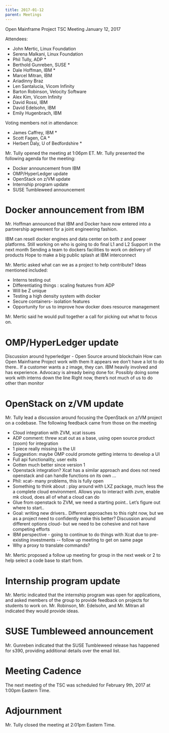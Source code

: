 ```yaml
---
title: 2017-01-12
parent: Meetings
---
```

Open Mainframe Project
TSC Meeting
January 12, 2017

Attendees:

  * John Mertic, Linux Foundation
  * Serena Malkani, Linux Foundation
  * Phil Tully, ADP *
  * Berthold Gunreben, SUSE *
  * Dale Hoffman, IBM *
  * Marcel Mitran, IBM
  * Ariadinny Braz
  * Len Santalucia, Vicom Infinity
  * Barton Robinson, Velocity Software
  * Alex Kim, Vicom Infinity
  * David Rossi, IBM
  * David Edelsohn, IBM
  * Emily Hugenbrach, IBM

Voting members not in attendance:

  * James Caffrey, IBM *
  * Scott Fagen, CA *
  * Herbert Daly, U of Bedfordshire *

Mr. Tully opened the meeting at 1:06pm ET. Mr. Tully presented the following agenda for the meeting:

  * Docker announcement from IBM
  * OMP/HyperLedger update
  * OpenStack on z/VM update
  * Internship program update
  * SUSE Tumbleweed announcement

# Docker announcement from IBM

Mr. Hoffman announced that IBM and Docker have now entered into a partnership agreement for a joint engineering fashion.

IBM can resell docker engines and data center on both z and power platforms. Still working on who is going to do final L1 and L2 Support in the next month
Sending a team to dockers facilities to work on delivery of products
Hope to make a big public splash at IBM interconnect

Mr. Mertic asked what can we as a project to help contribute? Ideas mentioned included:

  * Interns testing out
  * Differentiating things : scaling features from ADP
  * Will be  Z unique
  * Testing a high density system with docker
  * Secure containers- isolation features
  * Opportunity for us to improve how docker does resource management

Mr. Mertic said he would pull together a call for picking out what to focus on.

# OMP/HyperLedger update

Discussion around hyperledger - Open Source around blockchain
How can Open Mainframe Project work with them
It appears we don’t have a lot to do there.. If a customer wants a z image, they can. IBM heavily involved and has experience. Advocacy is already being done for.
Possibly doing some work with interns down the line
Right now, there’s not much of us to do other than monitor

# OpenStack on z/VM update

Mr. Tully lead a discussion around focusing the OpenStack on z/VM project on a codebase. The following feedback came from those on the meeting

  * Cloud integration with ZVM, xcat issues
  * ADP comment: threw xcat out as a base, using open source product  (zoom)  for integration
  * 1 piece really missing is the UI
  * Suggestion: maybe OMP could promote getting interns to develop a UI
  * Full api functionality, user exits
  * Gotten much better since version 1
  * Openstack integration? Xcat has a similar approach and does not need openstack and can handle functions on its own …
  * Phil: xcat- many problems, this is fully open
  * Something to think about : play around with LXZ package, much less the a complete cloud environment. Allows you to interact with zvm, enable mk cloud, does all of what a cloud can do
  * Glue from openstack to ZVM, we need a starting point.. Let’s figure out where to start..
  * Goal: writing new drivers.. Different approaches to this right now, but we as a project need to confidently make this better? Discussion around different options cloud- but we need to be cohesive and not have competing efforts
  * IBM perspective - going to continue to do things with Xcat due to pre- existing investments -- follow up meeting to get on same page
  * Why a proxy to translate commands?

Mr. Mertic proposed a follow up meeting for group in the next week or 2 to help select a code base to start from.

# Internship program update

Mr. Mertic indicated that the internship program was open for applications, and asked members of the group to provide feedback on projects for students to work on. Mr. Robinson, Mr. Edelsohn, and Mr. Mitran all indicated they would provide ideas.

# SUSE Tumbleweed announcement

Mr. Gunreben indicated that the SUSE Tumbleweed release has happened for s390, providing additional details over the email list.

# Meeting Cadence

The next meeting of the TSC was scheduled for February 9th, 2017 at 1:00pm Eastern Time.

# Adjournment

Mr. Tully closed the meeting at 2:01pm Eastern Time.

